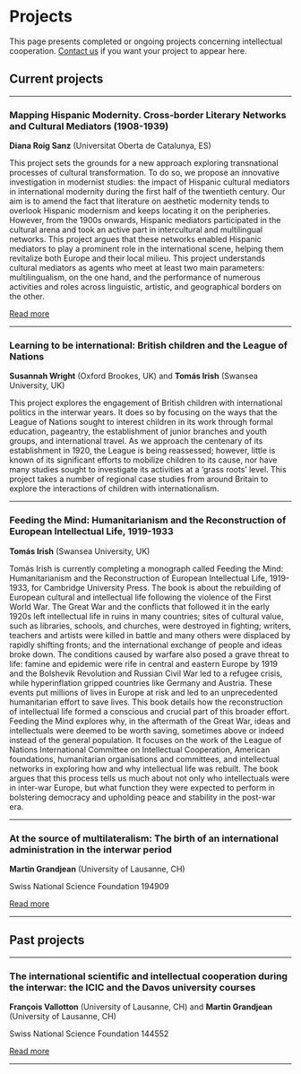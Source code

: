 # Projects

This page presents completed or ongoing projects concerning intellectual cooperation. [Contact us](https://intellectualcooperation.org/about) if you want your project to appear here.

## Current projects
---
### Mapping Hispanic Modernity. Cross-border Literary Networks and Cultural Mediators (1908-1939)
**Diana Roig Sanz** (Universitat Oberta de Catalunya, ES)

This project sets the grounds for a new approach exploring transnational processes of cultural transformation. To do so, we propose an innovative investigation in modernist studies: the impact of Hispanic cultural mediators in international modernity during the first half of the twentieth century. Our aim is to amend the fact that literature on aesthetic modernity tends to overlook Hispanic modernism and keeps locating it on the peripheries. However, from the 1900s onwards, Hispanic mediators participated in the cultural arena and took an active part in intercultural and multilingual networks. This project argues that these networks enabled Hispanic mediators to play a prominent role in the international scene, helping them revitalize both Europe and their local milieu. This project understands cultural mediators as agents who meet at least two main parameters: multilingualism, on the one hand, and the performance of numerous activities and roles across linguistic, artistic, and geographical borders on the other.

[Read more](https://globals.research.uoc.edu/projects/#)

---
### Learning to be international: British children and the League of Nations
**Susannah Wright** (Oxford Brookes, UK) and **Tomás Irish** (Swansea University, UK) 

This project explores the engagement of British children with international politics in the interwar years. It does so by focusing on the ways that the League of Nations sought to interest children in its work through formal education, pageantry, the establishment of junior branches and youth groups, and international travel. As we approach the centenary of its establishment in 1920, the League is being reassessed; however, little is known of its significant efforts to mobilize children to its cause, nor have many studies sought to investigate its activities at a ‘grass roots’ level. This project takes a number of regional case studies from around Britain to explore the interactions of children with internationalism.

---
### Feeding the Mind: Humanitarianism and the Reconstruction of European Intellectual Life, 1919-1933
**Tomás Irish** (Swansea University, UK) 

Tomás Irish is currently completing a monograph called Feeding the Mind: Humanitarianism and the Reconstruction of European Intellectual Life, 1919-1933, for Cambridge University Press. The book is about the rebuilding of European cultural and intellectual life following the violence of the First World War. The Great War and the conflicts that followed it in the early 1920s left intellectual life in ruins in many countries; sites of cultural value, such as libraries, schools, and churches, were destroyed in fighting; writers, teachers and artists were killed in battle and many others were displaced by rapidly shifting fronts; and the international exchange of people and ideas broke down. The conditions caused by warfare also posed a grave threat to life: famine and epidemic were rife in central and eastern Europe by 1919 and the Bolshevik Revolution and Russian Civil War led to a refugee crisis, while hyperinflation gripped countries like Germany and Austria. These events put millions of lives in Europe at risk and led to an unprecedented humanitarian effort to save lives. This book details how the reconstruction of intellectual life formed a conscious and crucial part of this broader effort. Feeding the Mind explores why, in the aftermath of the Great War, ideas and intellectuals were deemed to be worth saving, sometimes above or indeed instead of the general population. It focuses on the work of the League of Nations International Committee on Intellectual Cooperation, American foundations, humanitarian organisations and committees, and intellectual networks in exploring how and why intellectual life was rebuilt.  The book argues that this process tells us much about not only who intellectuals were in inter-war Europe, but what function they were expected to perform in bolstering democracy and upholding peace and stability in the post-war era.

---
### At the source of multilateralism: The birth of an international administration in the interwar period
**Martin Grandjean** (University of Lausanne, CH)

Swiss National Science Foundation 194909

[Read more](http://p3.snf.ch/project-194909)

---

## Past projects

---
### The international scientific and intellectual cooperation during the interwar: the ICIC and the Davos university courses
**François Vallotton** (University of Lausanne, CH) and **Martin Grandjean** (University of Lausanne, CH)

Swiss National Science Foundation 144552

[Read more](https://halshs.archives-ouvertes.fr/tel-01853903)

---

